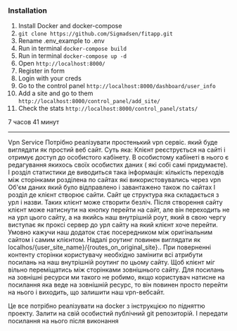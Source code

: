 ### Installation

1. Install Docker and docker-compose
2. `git clone https://github.com/Sigmadsen/fitapp.git`
3. Rename .env_example to .env
4. Run in terminal `docker-compose build`
5. Run in terminal `docker-compose up -d`
6. Open `http://localhost:8000/`
7. Register in form
8. Login with your creds
9. Go to the control panel `http://localhost:8000/dashboard/user_info`
10. Add a site and go to them `http://localhost:8000/control_panel/add_site/`
11. Check the stats `http://localhost:8000/control_panel/stats/`

7 часов 41 минут

---
Vpn Service
Потрібно реалізувати простенький vpn сервіс.
який буде виглядати як простий веб сайт.
Суть яка: Клієнт реєструється на сайті і отримує доступ до особистого кабінету.
В особистому кабінеті в нього є редагування якихось своїх особистих даних ( які собі самі придумаєте). І розділ статистики де виводиться така інформація:
кількість переходів між сторінками розділена по сайтах які використовувались через vpn
Об'єм даних який було відправлено і завантажено також по сайтах
І розділ де клієнт створює сайти. Сайт це структура яка складається з урл і назви. Таких клієнт може створити безліч.
Після створення сайту клієнт може натиснути на кнопку перейти на сайт, але він переходить не на урл цього сайту, а на якийсь наш внутрішній роут, який в свою чергу виступає як проксі сервер до урл сайту на який клієнт хоче перейти. Умовно кажучи наш додаток стає посередником між оригінальним сайтом і самим клієнтом.
Надалі роутинг повинен виглядати як localhos/{user_site_name}/{routes_on_original_site}..
При поверненні контенту сторінки користувачу необхідно замінити всі атрибути посилань на наш внутрішній роутинг по цьому сайту. Щоб клієнт міг вільно переміщатись між сторінками зовнішнього сайту. Для посилань на зовнішні ресурси ми такого не робимо, якщо користувач натисне на посилання яка веде на зовнішній ресурс, то він повинен просто перейти на нього і виходить, що залишити наш vpn-вебсайт.

Це все потрібно реалізувати на docker з інструкцією по підняттю проекту.
Залити на свій особистий публічний git репозиторій. І передати посилання на нього після виконання